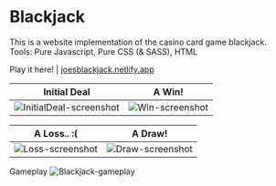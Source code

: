 # Blackjack

This is a website implementation of the casino card game blackjack.  
Tools: Pure Javascript, Pure CSS (& SASS), HTML

Play it here! | [joesblackjack.netlify.app](joesblackjack.netlify.app)

| Initial Deal | A Win! |
|:---:|:---:|
| ![InitialDeal-screenshot](https://user-images.githubusercontent.com/26754072/104141125-c1f35f80-537a-11eb-9323-dc64ae3452e5.png)  | ![Win-screenshot](https://user-images.githubusercontent.com/26754072/104141137-d20b3f00-537a-11eb-8c6b-67c71da4a82c.png) |

| A Loss.. :( | A Draw! |
|:---:|:---:|
| ![Loss-screenshot](https://user-images.githubusercontent.com/26754072/104141142-dafc1080-537a-11eb-929d-e87d8848e155.png)  | ![Draw-screenshot](https://user-images.githubusercontent.com/26754072/104143522-709c9d80-5385-11eb-8308-c46a23d73e6a.png)

Gameplay
![Blackjack-gameplay](https://user-images.githubusercontent.com/26754072/104141466-983b3800-537c-11eb-8a57-66eb7e246261.gif)
